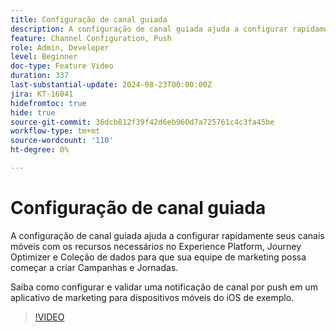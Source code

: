 ```yaml
---
title: Configuração de canal guiada
description: A configuração de canal guiada ajuda a configurar rapidamente seus canais móveis com os recursos necessários no Experience Platform, Journey Optimizer e Coleção de dados para que sua equipe de marketing possa começar a criar Campanhas e Jornadas. Saiba como configurar e validar uma notificação de canal por push em um aplicativo de marketing para dispositivos móveis do iOS de exemplo.
feature: Channel Configuration, Push
role: Admin, Developer
level: Beginner
doc-type: Feature Video
duration: 337
last-substantial-update: 2024-08-23T00:00:00Z
jira: KT-16041
hidefromtoc: true
hide: true
source-git-commit: 36dcb812f39f42d6eb960d7a725761c4c3fa45be
workflow-type: tm+mt
source-wordcount: '110'
ht-degree: 0%

---
```



# Configuração de canal guiada

A configuração de canal guiada ajuda a configurar rapidamente seus canais móveis com os recursos necessários no Experience Platform, Journey Optimizer e Coleção de dados para que sua equipe de marketing possa começar a criar Campanhas e Jornadas.

Saiba como configurar e validar uma notificação de canal por push em um aplicativo de marketing para dispositivos móveis do iOS de exemplo.

>[!VIDEO](https://video.tv.adobe.com/v/3433053/?learn=on)
